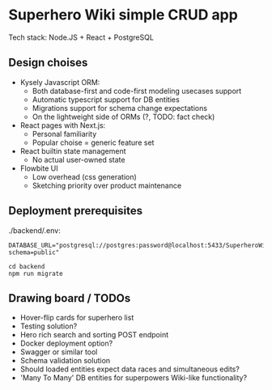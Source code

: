 # Superhero Wiki simple CRUD app

Tech stack: Node.JS + React + PostgreSQL

## Design choises

- Kysely Javascript ORM:
    - Both database-first and code-first modeling usecases support
    - Automatic typescript support for DB entities
    - Migrations support for schema change expectations
    - On the lightweight side of ORMs (?, TODO: fact check)
- React pages with Next.js:
    - Personal familiarity
    - Popular choise = generic feature set
- React builtin state management
    - No actual user-owned state
- Flowbite UI
    - Low overhead (css generation)
    - Sketching priority over product maintenance

## Deployment prerequisites

./backend/.env:
```
DATABASE_URL="postgresql://postgres:password@localhost:5433/SuperheroWiki?schema=public"
```

```
cd backend
npm run migrate
```

## Drawing board / TODOs

- Hover-flip cards for superhero list
- Testing solution?
- Hero rich search and sorting POST endpoint
- Docker deployment option?
- Swagger or similar tool
- Schema validation solution
- Should loaded entities expect data races and simultaneous edits?
- 'Many To Many' DB entities for superpowers Wiki-like functionality?
